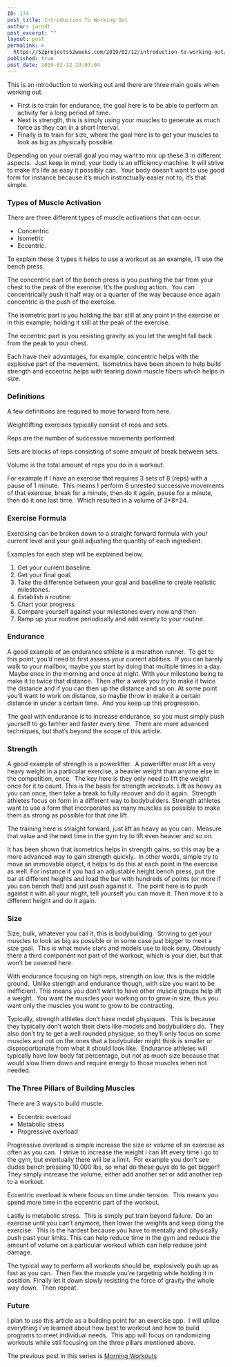 ```yaml
---
ID: 174
post_title: Introduction To Working Out
author: jarndt
post_excerpt: ""
layout: post
permalink: >
  https://52projects52weeks.com/2019/02/12/introduction-to-working-out/
published: true
post_date: 2019-02-12 23:07:04
---
```

<!-- wp:paragraph -->

This is an introduction to working out and there are three main goals when working out. 

<!-- /wp:paragraph -->

<!-- wp:list -->

*   First is to train for endurance, the goal here is to be able to perform an activity for a long period of time.  
*   Next is strength, this is simply using your muscles to generate as much force as they can in a short interval.  
*   Finally is to train for size, where the goal here is to get your muscles to look as big as physically possible.

<!-- /wp:list -->

<!-- wp:paragraph -->

Depending on your overall goal you may want to mix up these 3 in different aspects.  Just keep in mind, your body is an efficiency machine. It will strive to make it’s life as easy it possibly can.  Your body doesn’t want to use good form for instance because it’s much instinctually easier not to, it’s that simple. 

<!-- /wp:paragraph -->

<!-- wp:heading {"level":3} -->

### Types of Muscle Activation

<!-- /wp:heading -->

<!-- wp:paragraph -->

There are three different types of muscle activations that can occur.  

<!-- /wp:paragraph -->

<!-- wp:list -->

*   Concentric 
*   Isometric
*   Eccentric.

<!-- /wp:list -->

<!-- wp:paragraph -->

To explain these 3 types it helps to use a workout as an example, I’ll use the bench press.  


<!-- /wp:paragraph -->

<!-- wp:paragraph -->

The concentric part of the bench press is you pushing the bar from your chest to the peak of the exercise. It’s the pushing action.  You can concentrically push it half way or a quarter of the way because once again concentric is the push of the exercise.  


<!-- /wp:paragraph -->

<!-- wp:paragraph -->

The isometric part is you holding the bar still at any point in the exercise or in this example, holding it still at the peak of the exercise.  


<!-- /wp:paragraph -->

<!-- wp:paragraph -->

The eccentric part is you resisting gravity as you let the weight fall back from the peak to your chest.  


<!-- /wp:paragraph -->

<!-- wp:paragraph -->

Each have their advantages, for example, concentric helps with the explosive part of the movement.  Isometrics have been shown to help build strength and eccentric helps with tearing down muscle fibers which helps in size.  


<!-- /wp:paragraph -->

<!-- wp:heading {"level":3} -->

### Definitions

<!-- /wp:heading -->

<!-- wp:paragraph -->

A few definitions are required to move forward from here.

<!-- /wp:paragraph -->

<!-- wp:paragraph -->

Weightlifting exercises typically consist of reps and sets.  


<!-- /wp:paragraph -->

<!-- wp:paragraph -->

Reps are the number of successive movements performed.

<!-- /wp:paragraph -->

<!-- wp:paragraph -->

Sets are blocks of reps consisting of some amount of break between sets.  


<!-- /wp:paragraph -->

<!-- wp:paragraph -->

Volume is the total amount of reps you do in a workout.  


<!-- /wp:paragraph -->

<!-- wp:paragraph -->

For example if I have an exercise that requires 3 sets of 8 (reps) with a pause of 1 minute.  This means I perform 8 unrested successive movements of that exercise, break for a minute, then do it again, pause for a minute, then do it one last time.  Which resulted in a volume of 3*8=24.  


<!-- /wp:paragraph -->

<!-- wp:heading {"level":3} -->

### Exercise Formula

<!-- /wp:heading -->

<!-- wp:paragraph -->

Exercising can be broken down to a straight forward formula with your current level and your goal adjusting the quantity of each ingredient.  


<!-- /wp:paragraph -->

<!-- wp:paragraph -->

Examples for each step will be explained below.

<!-- /wp:paragraph -->

<!-- wp:list {"ordered":true} -->

1.  Get your current baseline.
2.  Get your final goal.
3.  Take the difference between your goal and baseline to create realistic milestones.
4.  Establish a routine.
5.  Chart your progress
6.  Compare yourself against your milestones every now and then
7.  Ramp up your routine periodically and add variety to your routine. 

<!-- /wp:list -->

<!-- wp:heading {"level":3} -->

### Endurance

<!-- /wp:heading -->

<!-- wp:paragraph -->

A good example of an endurance athlete is a marathon runner.  To get to this point, you’d need to first assess your current abilities.  If you can barely walk to your mailbox, maybe you start by doing that multiple times in a day.  Maybe once in the morning and once at night. With your milestone being to make it to twice that distance.  Then after a week you try to make it twice the distance and if you can then up the distance and so on. At some point you’ll want to work on distance, so maybe throw in make it a certain distance in under a certain time.  And you keep up this progression.  


<!-- /wp:paragraph -->

<!-- wp:paragraph -->

The goal with endurance is to increase endurance, so you must simply push yourself to go farther and faster every time.  There are more advanced techniques, but that’s beyond the scope of this article.  


<!-- /wp:paragraph -->

<!-- wp:heading {"level":3} -->

### Strength

<!-- /wp:heading -->

<!-- wp:paragraph -->

A good example of strength is a powerlifter.  A powerlifter must lift a very heavy weight in a particular exercise, a heavier weight than anyone else in the competition, once.  The key here is they only need to lift the weight once for it to count. This is the basis for strength workouts. Lift as heavy as you can once, then take a break to fully recover and do it again.  Strength athletes focus on form in a different way to bodybuilders. Strength athletes want to use a form that incorporates as many muscles as possible to make them as strong as possible for that one lift.  


<!-- /wp:paragraph -->

<!-- wp:paragraph -->

The training here is straight forward, just lift as heavy as you can.  Measure that value and the next time in the gym try to lift even heavier and so on.    


<!-- /wp:paragraph -->

<!-- wp:paragraph -->

It has been shown that isometrics helps in strength gains, so this may be a more advanced way to gain strength quickly.  In other words, simple try to move an immovable object, it helps to do this at each point in the exercise as well. For instance if you had an adjustable height bench press, put the bar at different heights and load the bar with hundreds of points (or more if you can bench that) and just push against it.  The point here is to push against it with all your might, tell yourself you can move it. Then move it to a different height and do it again.  


<!-- /wp:paragraph -->

<!-- wp:heading {"level":3} -->

### Size

<!-- /wp:heading -->

<!-- wp:paragraph -->

Size, bulk, whatever you call it, this is bodybuilding.  Striving to get your muscles to look as big as possible or in some case just bigger to meet a size goal.  This is what movie stars and models use to look sexy. Obviously there a third component not part of the workout, which is your diet, but that won’t be covered here.  


<!-- /wp:paragraph -->

<!-- wp:paragraph -->

With endurance focusing on high reps, strength on low, this is the middle ground.  Unlike strength and endurance though, with size you want to be inefficient. This means you don’t want to have other muscle groups help lift a weight.  You want the muscles your working on to grow in size, thus you want only the muscles you want to grow to be contracting.  


<!-- /wp:paragraph -->

<!-- wp:paragraph -->

Typically, strength athletes don’t have model physiques.  This is because they typically don’t watch their diets like models and bodybuilders do.  They also don’t try to get a well rounded physique, so they’ll only focus on some muscles and not on the ones that a bodybuilder might think is smaller or disproportionate from what it should look like.  Endurance athletes will typically have low body fat percentage, but not as much size because that would slow them down and require energy to those muscles when not needed.

<!-- /wp:paragraph -->

<!-- wp:heading {"level":3} -->

### The Three Pillars of Building Muscles 

<!-- /wp:heading -->

<!-- wp:paragraph -->

There are 3 ways to build muscle.

<!-- /wp:paragraph -->

<!-- wp:list -->

*   Eccentric overload
*   Metabolic stress
*   Progressive overload

<!-- /wp:list -->

<!-- wp:paragraph -->

Progressive overload is simple increase the size or volume of an exercise as often as you can.  I strive to increase the weight i can lift every time i go to the gym, but eventually there will be a limit.  For example you don’t see dudes bench pressing 10,000 lbs, so what do these guys do to get bigger? They simply increase the volume, either add another set or add another rep to a workout.  


<!-- /wp:paragraph -->

<!-- wp:paragraph -->

Eccentric overload is where focus on time under tension.  This means you spend more time in the eccentric part of the workout.    


<!-- /wp:paragraph -->

<!-- wp:paragraph -->

Lastly is metabolic stress.  This is simply put train beyond failure.  Do an exercise until you can’t anymore, then lower the weights and keep doing the exercise.  This is the hardest because you have to mentally and physically push past your limits. This can help reduce time in the gym and reduce the amount of volume on a particular workout which can help reduce joint damage.  


<!-- /wp:paragraph -->

<!-- wp:paragraph -->

The typical way to perform all workouts should be, explosively push up as fast as you can.  Then flex the muscle you’re targeting while holding it in position. Finally let it down slowly resisting the force of gravity the whole way down.  Then repeat.  


<!-- /wp:paragraph -->

<!-- wp:heading {"level":3} -->

### Future

<!-- /wp:heading -->

<!-- wp:paragraph -->

I plan to use this article as a building point for an exercise app.  I will utilize everything i’ve learned about how best to workout and how to build programs to meet individual needs.  This app will focus on randomizing workouts while still focusing on the three pillars mentioned above.  


<!-- /wp:paragraph -->

<!-- wp:paragraph -->

The previous post in this series is [Morning Workouts][1]

<!-- /wp:paragraph -->

 [1]: https://52projects52weeks.com/2019/02/04/morning-workouts/